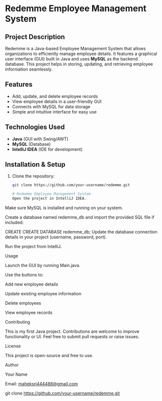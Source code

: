 # Redemme Employee Management System

## Project Description
Redemme is a Java-based Employee Management System that allows organizations to efficiently manage employee details. It features a graphical user interface (GUI) built in Java and uses **MySQL** as the backend database. This project helps in storing, updating, and retrieving employee information seamlessly.

## Features
- Add, update, and delete employee records
- View employee details in a user-friendly GUI
- Connects with MySQL for data storage
- Simple and intuitive interface for easy use

## Technologies Used
- **Java** (GUI with Swing/AWT)
- **MySQL** (Database)
- **IntelliJ IDEA** (IDE for development)

## Installation & Setup
1. Clone the repository:
   ```bash
   git clone https://github.com/your-username/redemme.git

   # Redemme Employee Management System
   Open the project in IntelliJ IDEA.

Make sure MySQL is installed and running on your system.

Create a database named redemme_db and import the provided SQL file if included:

CREATE
CREATE DATABASE redemme_db;
Update the database connection details in your project (username, password, port).

Run the project from IntelliJ.

Usage

Launch the GUI by running Main.java.

Use the buttons to:

Add new employee details

Update existing employee information

Delete employees

View employee records

Contributing

This is my first Java project. Contributions are welcome to improve functionality or UI.
Feel free to submit pull requests or raise issues.

License

This project is open-source and free to use.

Author

Your Name

Email: maheksri444488@gmail.com



   git clone https://github.com/your-username/redemme.git

